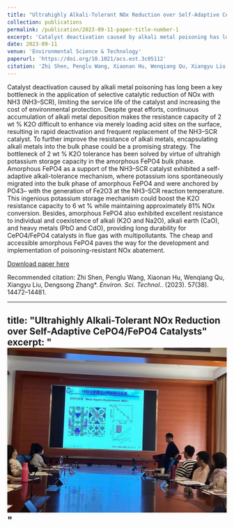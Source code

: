 ```yaml
---
title: "Ultrahighly Alkali-Tolerant NOx Reduction over Self-Adaptive CePO4/FePO4 Catalysts"
collection: publications
permalink: /publication/2023-09-11-paper-title-number-1
excerpt: 'Catalyst deactivation caused by alkali metal poisoning has long been a key bottleneck in the application of selective catalytic reduction of NOx with NH3 (NH3–SCR), limiting the service life of the catalyst and increasing the cost of environmental protection. Despite great efforts, continuous accumulation of alkali metal deposition makes the resistance capacity of 2 wt % K2O difficult to enhance via merely loading acid sites on the surface, resulting in rapid deactivation and frequent replacement of the NH3–SCR catalyst. To further improve the resistance of alkali metals, encapsulating alkali metals into the bulk phase could be a promising strategy. The bottleneck of 2 wt % K2O tolerance has been solved by virtue of ultrahigh potassium storage capacity in the amorphous FePO4 bulk phase. Amorphous FePO4 as a support of the NH3–SCR catalyst exhibited a self-adaptive alkali-tolerance mechanism, where potassium ions spontaneously migrated into the bulk phase of amorphous FePO4 and were anchored by PO43– with the generation of Fe2O3 at the NH3–SCR reaction temperature. This ingenious potassium storage mechanism could boost the K2O resistance capacity to 6 wt % while maintaining approximately 81% NOx conversion. Besides, amorphous FePO4 also exhibited excellent resistance to individual and coexistence of alkali (K2O and Na2O), alkali earth (CaO), and heavy metals (PbO and CdO), providing long durability for CePO4/FePO4 catalysts in flue gas with multipollutants. The cheap and accessible amorphous FePO4 paves the way for the development and implementation of poisoning-resistant NOx abatement.'
date: 2023-09-11
venue: 'Environmental Science & Technology'
paperurl: 'https://doi.org/10.1021/acs.est.3c05112'
citation: 'Zhi Shen, Penglu Wang, Xiaonan Hu, Wenqiang Qu, Xiangyu Liu, Dengsong Zhang*. <i>Environ. Sci. Technol.</i>. (2023). 57(38). 14472–14481.'
---
```


Catalyst deactivation caused by alkali metal poisoning has long been a key bottleneck in the application of selective catalytic reduction of NOx with NH3 (NH3–SCR), limiting the service life of the catalyst and increasing the cost of environmental protection. Despite great efforts, continuous accumulation of alkali metal deposition makes the resistance capacity of 2 wt % K2O difficult to enhance via merely loading acid sites on the surface, resulting in rapid deactivation and frequent replacement of the NH3–SCR catalyst. To further improve the resistance of alkali metals, encapsulating alkali metals into the bulk phase could be a promising strategy. The bottleneck of 2 wt % K2O tolerance has been solved by virtue of ultrahigh potassium storage capacity in the amorphous FePO4 bulk phase. Amorphous FePO4 as a support of the NH3–SCR catalyst exhibited a self-adaptive alkali-tolerance mechanism, where potassium ions spontaneously migrated into the bulk phase of amorphous FePO4 and were anchored by PO43– with the generation of Fe2O3 at the NH3–SCR reaction temperature. This ingenious potassium storage mechanism could boost the K2O resistance capacity to 6 wt % while maintaining approximately 81% NOx conversion. Besides, amorphous FePO4 also exhibited excellent resistance to individual and coexistence of alkali (K2O and Na2O), alkali earth (CaO), and heavy metals (PbO and CdO), providing long durability for CePO4/FePO4 catalysts in flue gas with multipollutants. The cheap and accessible amorphous FePO4 paves the way for the development and implementation of poisoning-resistant NOx abatement.

[Download paper here](http://academicpages.github.io/files/paper1.pdf)

Recommended citation: Zhi Shen, Penglu Wang, Xiaonan Hu, Wenqiang Qu, Xiangyu Liu, Dengsong Zhang*. <i>Environ. Sci. Technol.</i>. (2023). 57(38). 14472–14481.

---
title: "Ultrahighly Alkali-Tolerant NOx Reduction over Self-Adaptive CePO4/FePO4 Catalysts"
excerpt: "<br/><img src='/images/0909.jpg'>"
---


